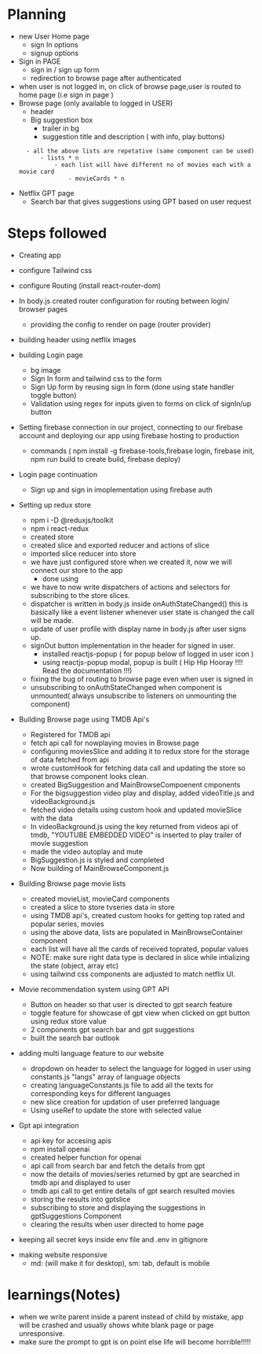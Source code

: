 # Planning 
- new User Home page
    - sign In options
    - signup options
- Sign in PAGE
    - sign in / sign up form 
    - redirection to browse page after authenticated
- when user is not logged in, on click of browse page,user is routed to home page (i.e sign in page )
- Browse page (only available to logged in USER)
    - header
    - Big suggestion box
        - trailer in bg
        - suggestion title and description ( with info, play buttons)
    <!-- - suggestions for you section
        - scrollable list of suggestions
    - suggestions based on genre
        - scrollable list of suggestions
    - Top 10 movies list
    - Top 10 series list -->
        - all the above lists are repetative (same component can be used)
            - lists * n
                - each list will have different no of movies each with a movie card
                    - movieCards * n

- Netflix GPT page
    - Search bar that gives suggestions using GPT based on user request
# Steps followed
- Creating app
- configure Tailwind css
- configure Routing (install react-router-dom)
- In body.js created router configuration for routing between login/ browser pages
    - providing the config to render on page (router provider)
- building header using netflix images
- building Login page 
    - bg image
    - Sign In form and tailwind css to the form
    - Sign Up form by reusing sign In form (done using state handler toggle button)
    - Validation using regex for inputs given to forms on click of signIn/up button

- Setting firebase connection in our project, connecting to our firebase account and deploying our app using firebase hosting to production
    - commands ( npm install -g firebase-tools,firebase login, firebase init, npm run build to create build, firebase deploy)

- Login page continuation
    - Sign up and sign in imoplementation using firebase auth
- Setting up redux store
    - npm i -D @reduxjs/toolkit
    - npm i react-redux
    - created store
    - created slice and exported reducer and actions of slice
    - imported slice reducer into store
    - we have just configured store when we created it, now we will connect our store to the app
        - done using <provider store={appStore}></provider>
    - we have to now write dispatchers of actions and selectors for subscribing to the store slices.
    - dispatcher is written in body.js inside onAuthStateChanged() this is basically like  a event listener whenever user state is changed the call will be made.
    - update of user profile with display name in body.js after user signs up.
    - signOut button implementation in the header for signed in user.
        - installed reactjs-popup ( for popup below of logged in user icon )
        - using reactjs-popup modal, popup is built ( Hip Hip Hooray !!!! Read the documentation !!!)
    - fixing the bug of routing to browse page even when user is signed in
    - unsubscribing to onAuthStateChanged when component is unmounted( always unsubscribe to listeners on unmounting the component)


- Building Browse page using TMDB Api's
    - Registered for TMDB api
    - fetch api call for nowplaying movies in Browse page
    - configuring moviesSlice and adding it to redux store for the storage of data fetched from api
    - wrote customHook for fetching data call and updating the store so that browse component looks clean.
    - created BigSuggestion and MainBrowseCompoenent cmponents
    - For the bigsuggestion video play and display, added videoTitle.js and videoBackground.js
    - fetched video details using custom hook and updated movieSlice with the data
    - In videoBackground.js using the key returned from videos api of tmdb, "YOUTUBE EMBEDDED VIDEO" is inserted to play trailer of 
        movie suggestion
    - made the video autoplay and mute
    - BigSuggestion.js is styled and completed
    - Now building of MainBrowseComponent.js

- Building Browse page movie lists
    - created movieList, movieCard components
    - created a slice to store tvseries data in store
    - using TMDB api's, created custom hooks for getting top rated and popular series, movies
    - using the above data, lists are populated in MainBrowseContainer component
    - each list will have all the cards of received toprated, popular values
    - NOTE: make sure right data type is declared in slice while intializing the state (object, array etc)
    - using tailwind css components are adjusted to match netflix UI.

- Movie recommendation system using GPT API
    - Button on header so that user is directed to gpt search feature
    - toggle feature for showcase of gpt view when clicked on gpt button using redux store value 
    - 2 components gpt search bar and gpt suggestions
    - built the search bar outlook 

- adding multi language feature to our website
    - dropdown on header to select the language for logged in user using constants.js "langs" array of language objects
    - creating languageConstants.js file to add all the texts for corresponding keys for different languages
    - new slice creation for updation of user preferred language
    - Using useRef to update the store with selected value

- Gpt api integration
    - api key for accesing apis
    - npm install openai
    - created helper function for openai
    - api call from search bar and fetch the details from gpt
    - now the details of  movies/series returned by gpt are searched in tmdb api and displayed to user
    - tmdb api call to get entire details of gpt search resulted movies
    - storing the results into gptslice
    - subscribing to store and displaying the suggestions in gptSuggestions Component
    - clearing the results when user directed to home page

- keeping all secret keys inside env file and .env in gitignore
<!-- - Memoization for fetch calls -->
- making website responsive
    - md: (will make it for desktop), sm: tab, default is mobile


# learnings(Notes)
- when we write parent inside a parent instead of child by mistake, app will be crashed and usually shows white blank page or page unresponsive.
- make sure the prompt to gpt is on point else life will become horrible!!!!! 
